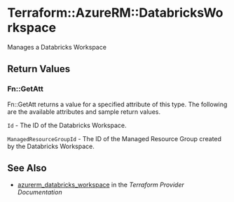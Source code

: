 # Terraform::AzureRM::DatabricksWorkspace

Manages a Databricks Workspace

## Return Values

### Fn::GetAtt

Fn::GetAtt returns a value for a specified attribute of this type. The following are the available attributes and sample return values.

`Id` - The ID of the Databricks Workspace.

`ManagedResourceGroupId` - The ID of the Managed Resource Group created by the Databricks Workspace.

## See Also

* [azurerm_databricks_workspace](https://www.terraform.io/docs/providers/azurerm/r/databricks_workspace.html) in the _Terraform Provider Documentation_